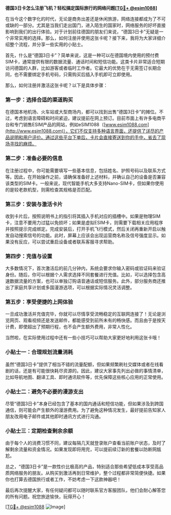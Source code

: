 **德国3日卡怎么注册飞机？轻松搞定国际旅行的网络问题[[TG💪+ @esim1088](https://t.me/s/esim1088)]**

在当今这个数字化的时代，无论是商务出差还是休闲旅游，网络连接都成为了不可或缺的一部分。尤其是当我们走出国门，进入陌生的国家时，网络服务的好坏直接影响到我们的出行体验。对于计划前往德国的朋友们来说，“德国3日卡”无疑是一个非常实用的选择。那么，如何注册并使用这张卡呢？接下来，我将为大家详细介绍整个流程，并分享一些实用的小贴士。

首先，什么是“德国3日卡”？简单来说，这是一种可以在德国境内使用的预付费SIM卡，通常提供有限的数据流量、通话时间和短信功能。这类卡片非常适合短期访问德国的人群，比如游客或者临时工作者。它最大的优势在于无需签订长期合同，也不需要绑定手机号码，只需购买后插入手机即可立即使用。

那么，如何注册并激活这张卡呢？以下是具体步骤：

### **第一步：选择合适的渠道购买**
在德国本地机场、火车站或大型商场内，都可以找到出售“德国3日卡”的摊位。不过，考虑到语言障碍和时间紧迫，建议提前在网上预订。目前市面上有许多电商平台和专门销售ESIM产品的网站，例如eSIM1088（[www.esim1088.com](http://www.esim1088.com)），它们不仅支持多种语言界面，还提供了详尽的产品说明和用户评价。通过这些平台下单后，卡片会直接寄送到你的手中，省去了现场寻找的麻烦。

### **第二步：准备必要的信息**
在注册过程中，你可能需要填写一些基本信息，包括姓名、护照号码以及联系方式等。因此，在开始操作之前，请确保准备好上述材料，并确认自己的设备是否兼容该类型的SIM卡。一般来说，现代智能手机大多支持Nano-SIM卡，但如果你使用的是较老款机型，则需检查其规格是否匹配。

### **第三步：安装与激活卡片**
收到卡片后，按照说明书上的指引将其插入手机对应的插槽中。如果是物理SIM卡，注意不要用力过猛以免损坏；如果是虚拟ESIM卡，则需要下载相关应用程序并按照提示完成绑定。完成安装后，打开手机飞行模式，然后关闭再重新开启以触发自动搜索信号的功能。此时，屏幕上应该会出现运营商名称及信号强度显示。如果没有反应，可以尝试重启设备或者联系客服寻求帮助。

### **第四步：充值与设置**
大多数情况下，首次激活后的前几分钟内，系统会要求你输入密码或验证码来验证身份。随后，你可以根据个人需求选择不同套餐进行充值。比如，可以选择包含高速数据流量的方案，也可以单独订购语音通话或短信服务。此外，部分服务商还推出了家庭共享计划或多国漫游选项，可以根据实际情况灵活调整。

### **第五步：享受便捷的上网体验**
一旦成功激活并充值完毕，你就可以尽情享受流畅稳定的互联网连接了！无论是浏览网页、观看视频还是发送邮件，都能感受到前所未有的畅快感。而且由于是按天计费，即使超出了预期行程，也不会产生额外费用，非常人性化。

当然啦，在实际使用过程中还有一些小技巧可以帮助大家更好地利用这张卡哦！

### **小贴士一：合理规划流量消耗**
虽然“德国3日卡”提供了相当不错的流量配额，但如果频繁刷社交媒体或者在线看剧的话，还是有可能很快耗尽资源的。因此，建议大家事先列出必做的事情清单，比如导航地图、翻译工具、即时通讯软件等，优先保障这些核心应用的正常使用。

### **小贴士二：避免不必要的漫游支出**
尽管“德国3日卡”本身已经包含了基本的国内通话和短信功能，但如果涉及到跨国通信，则可能会产生额外的漫游费用。为了避免这种情况发生，最好提前告知家人朋友改用电子邮件或其他即时通讯方式进行沟通。

### **小贴士三：定期检查剩余余额**
由于每个人的消费习惯不同，建议每隔几天就登录账户查看当前账户状态，及时了解剩余流量和资金情况。如果发现即将用完，可以提前续订新的套餐以防断网尴尬。

总之，“德国3日卡”是一款性价比极高的产品，特别适合那些希望低成本享受高品质网络服务的朋友。从购买到激活再到日常维护，整个过程都非常简便快捷。如果你也打算去德国旅行或者工作，不妨考虑一下这款神器吧！

最后再次提醒大家，有任何疑问都可以随时联系官方客服团队，他们会耐心解答您的所有问题。祝您旅途愉快，玩得开心！

[[TG💪+ @esim1088](https://t.me/s/esim1088) ![Image](https://i.postimg.cc/4NQfJmqS/Snipaste-2025-05-13-00-14-12.png)]